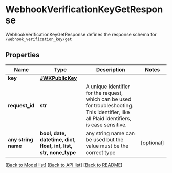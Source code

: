 # WebhookVerificationKeyGetResponse

WebhookVerificationKeyGetResponse defines the response schema for `/webhook_verification_key/get`

## Properties
Name | Type | Description | Notes
------------ | ------------- | ------------- | -------------
**key** | [**JWKPublicKey**](JWKPublicKey.md) |  | 
**request_id** | **str** | A unique identifier for the request, which can be used for troubleshooting. This identifier, like all Plaid identifiers, is case sensitive. | 
**any string name** | **bool, date, datetime, dict, float, int, list, str, none_type** | any string name can be used but the value must be the correct type | [optional]

[[Back to Model list]](../README.md#documentation-for-models) [[Back to API list]](../README.md#documentation-for-api-endpoints) [[Back to README]](../README.md)



